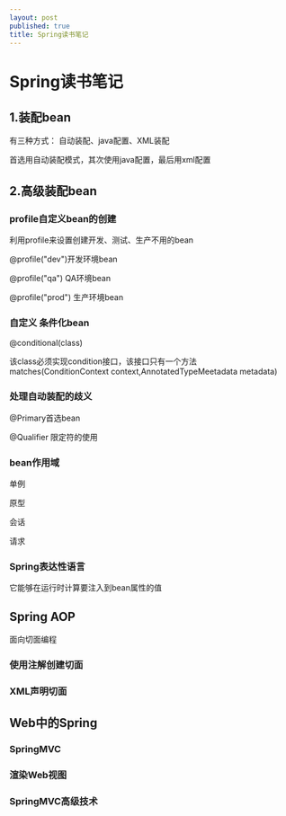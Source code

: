 ```yaml
---
layout: post
published: true
title: Spring读书笔记
---
```

# Spring读书笔记

## 1.装配bean

有三种方式： 自动装配、java配置、XML装配

首选用自动装配模式，其次使用java配置，最后用xml配置

## 2.高级装配bean

### profile自定义bean的创建

利用profile来设置创建开发、测试、生产不用的bean

@profile("dev")开发环境bean

@profile("qa") QA环境bean

@profile("prod") 生产环境bean

### 自定义 条件化bean

@conditional(class)

该class必须实现condition接口，该接口只有一个方法matches(ConditionContext context,AnnotatedTypeMeetadata metadata)

### 处理自动装配的歧义

@Primary首选bean

@Qualifier 限定符的使用

### bean作用域

单例

原型

会话

请求

### Spring表达性语言

它能够在运行时计算要注入到bean属性的值

## Spring AOP

面向切面编程

### 使用注解创建切面

### XML声明切面

## Web中的Spring

### SpringMVC

### 渲染Web视图

### SpringMVC高级技术
